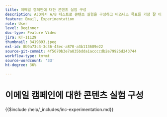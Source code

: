 ```yaml
---
title: 이메일 캠페인에 대한 콘텐츠 실험 구성
description: AJO에서 A/B 테스트로 콘텐츠 실험을 구성하고 비즈니스 목표를 가장 잘 이끄는 이메일 콘텐츠를 탐색하는 방법을 알아봅니다.
feature: Email, Experimentation
role: User
level: Beginner
doc-type: Feature Video
jira: KT-11129
thumbnail: 3419893.jpeg
exl-id: 8b9a73c3-3c36-43ec-a870-a3b113689e22
source-git-commit: 4f5670b3e7a835bdda1accccdb2e79926d243744
workflow-type: tm+mt
source-wordcount: '33'
ht-degree: 36%

---
```


# 이메일 캠페인에 대한 콘텐츠 실험 구성

{{$include /help/_includes/inc-experimentation.md}}
